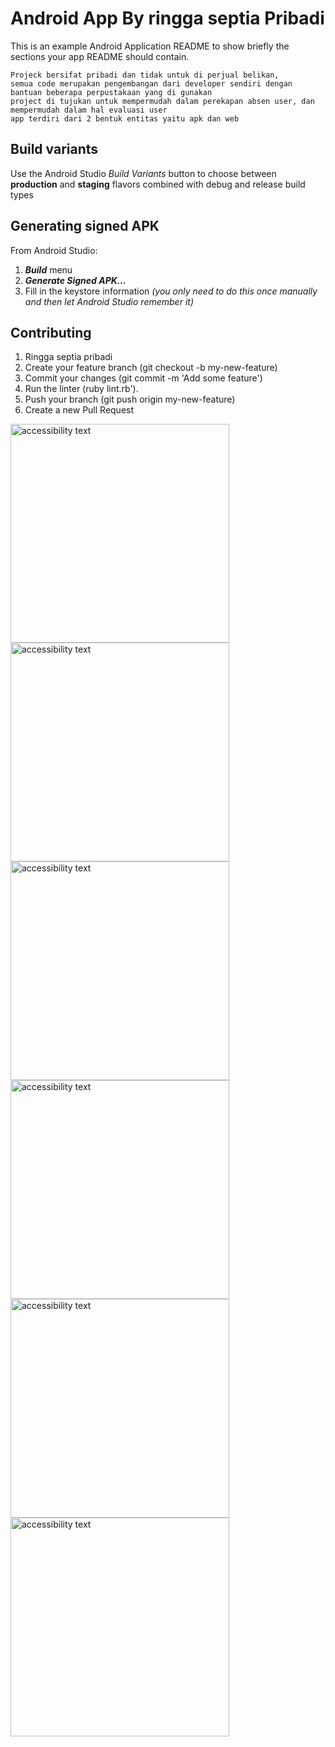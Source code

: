 # Android App By ringga septia Pribadi

This is an example Android Application README to show briefly the sections your app README should contain.

```
Projeck bersifat pribadi dan tidak untuk di perjual belikan, 
semua code merupakan pengembangan dari developer sendiri dengan bantuan beberapa perpustakaan yang di gunakan
project di tujukan untuk mempermudah dalam perekapan absen user, dan mempermudah dalam hal evaluasi user
app terdiri dari 2 bentuk entitas yaitu apk dan web
```




## Build variants
Use the Android Studio *Build Variants* button to choose between **production** and **staging** flavors combined with debug and release build types


## Generating signed APK
From Android Studio:
1. ***Build*** menu
2. ***Generate Signed APK...***
3. Fill in the keystore information *(you only need to do this once manually and then let Android Studio remember it)*



## Contributing

1. Ringga septia pribadi
2. Create your feature branch (git checkout -b my-new-feature)
3. Commit your changes (git commit -m 'Add some feature')
4. Run the linter (ruby lint.rb').
5. Push your branch (git push origin my-new-feature)
6. Create a new Pull Request

  <img src="image_etowa/WhatsApp Image 2022-01-18 at 9.32.45 AM (1).jpeg" width="350" alt="accessibility text">
  <img src="image_etowa/WhatsApp Image 2022-01-18 at 9.32.45 AM.jpeg" width="350" alt="accessibility text">
  <img src="image_etowa/1.PNG" width="350" alt="accessibility text">
  <img src="image_etowa/WhatsApp Image 2022-01-18 at 9.32.46 AM.jpeg" width="350" alt="accessibility text">
  <img src="image_etowa/WhatsApp Image 2021-12-15 at 15.53.15 (1).jpeg" width="350" alt="accessibility text">
  <img src="image_etowa/WhatsApp Image 2022-01-18 at 9.32.47 AM (1).jpeg" width="350" alt="accessibility text">

